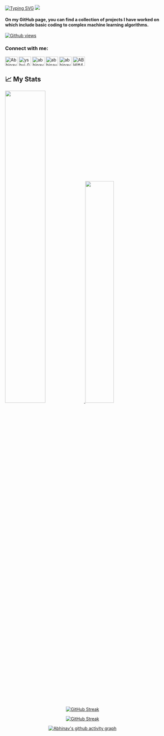 
[![Typing SVG](https://readme-typing-svg.herokuapp.com?lines=Welcome+to+my+small+World⚛️)](https://git.io/typing-svg)
<a href="https://github.com/ABHINAV0307"><img src="https://readme-typing-svg.herokuapp.com/?color=E30B5C&width=900&height=40&lines=Pursuing+B.Tech+in+Computer+Science;Learning+Java+%26+Brushing+up+Data+Structure+%26+algorithm.." /></a>



#### On my GitHub page, you can find a collection of projects I have worked on which include basic coding to complex machine learning algorithms.


[![Github views](https://komarev.com/ghpvc/?username=abhinav0307&style=flat-square&color=green)](https://github.com/abhinav0307)


<h3 align="left">Connect with me:</h3>
<p align="left">
<a href="https://www.linkedin.com/in/abhinav-tripathi-8815b0211" target="blank"><img align="center" src="https://raw.githubusercontent.com/rahuldkjain/github-profile-readme-generator/master/src/images/icons/Social/linked-in-alt.svg" alt="Abhinav Tripathi" height="30" width="40" /></a>
<a href="https://www.instagram.com/abhinav__191/" target="blank"><img align="center" src="https://raw.githubusercontent.com/rahuldkjain/github-profile-readme-generator/master/src/images/icons/Social/instagram.svg" alt="yshvi_07" height="30" width="40" /></a>
<a href="https://www.codechef.com/users/cashew19" target="blank"><img align="center" src="https://cdn.jsdelivr.net/npm/simple-icons@3.1.0/icons/codechef.svg" alt="abhinav0307" height="30" width="40" /></a>
<a href="https://www.hackerrank.com/sec_W_CS1059" target="blank"><img align="center" src="https://raw.githubusercontent.com/rahuldkjain/github-profile-readme-generator/master/src/images/icons/Social/hackerrank.svg" alt="abhinav0307" height="30" width="40" /></a>
<a href="https://leetcode.com/cashew19/" target="blank"><img align="center" src="https://raw.githubusercontent.com/rahuldkjain/github-profile-readme-generator/master/src/images/icons/Social/leet-code.svg" alt="abhinav0307" height="30" width="40" /></a>
<a href="https://discord.gg/abhinav2501" target="blank"><img align="center" src="https://raw.githubusercontent.com/rahuldkjain/github-profile-readme-generator/master/src/images/icons/Social/discord.svg" alt="ABHI#4542" height="30" width="40" /></a>
</p>


## &#x1f4c8; My Stats
<a href="https://github.com/abhinav0307">
    <img src="https://github-readme-stats-git-masterrstaa-rickstaa.vercel.app/api?username=abhinav0307&count_private=true&show_icons=true&theme=chartreuse-dark&hide_border=true" width="51%" />
</a>
<a href="https://github.com/abhinav0307">
  <img src="https://github-readme-stats-git-masterrstaa-rickstaa.vercel.app/api/top-langs/?username=abhinav0307&theme=chartreuse-dark&layout=compact&hide_border=true" width="43%" />
</a>

<div align="center">

[![GitHub Streak](https://github-readme-streak-stats.herokuapp.com?user=abhinav0307&theme=black-ice&hide_border=true)](https://git.io/streak-stats)
    
</div>

<div align="center">

[![GitHub Streak](https://github-profile-trophy.vercel.app/?username=abhinav0307&margin-w=15&theme=darkhub&no-frame=true&no-bg=true)](https://github.com/abhinav0307)

[![Abhinav's github activity graph](https://github-readme-activity-graph.vercel.app/graph?username=abhinav0307&theme=dracula)](https://github.com/abhinav0307/github-readme-activity-graph)
